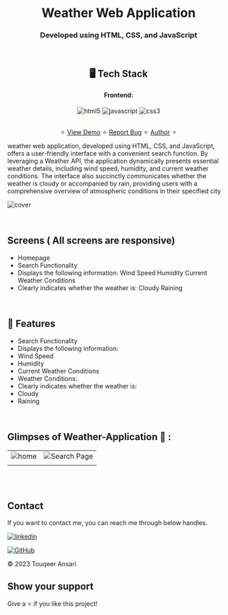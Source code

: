 <h1 align="center">Weather Web Application</h1>

<h3 align="center">Developed using HTML, CSS, and JavaScript</h3>

<br />

<h2 align="center">🖥️ Tech Stack</h2>


<h4 align="center">Frontend:</h4>

<p align="center">
  <img src="https://img.shields.io/badge/HTML5-E34F26?style=for-the-badge&logo=html5&logoColor=white" alt="html5" />
  <img src="https://img.shields.io/badge/JavaScript-323330?style=for-the-badge&logo=javascript&logoColor=F7DF1E" alt="javascript" />
  <img src="https://img.shields.io/badge/CSS3-1572B6?style=for-the-badge&logo=css3&logoColor=white" alt="css3" />

</p>





<p align="center">
  <br />&#10023;
  <a href="#Demo">View Demo</a> &#10023;
  <a href="https://github.com/Touqeer001/Weather-web-base-application/issues">Report Bug</a> &#10023;
  <a href="#Contact">Author</a> &#10023;
</p>

weather web application, developed using HTML, CSS, and JavaScript, offers a user-friendly interface with a convenient search function. By leveraging a Weather API, the application dynamically presents essential weather details, including wind speed, humidity, and current weather conditions. The interface also succinctly communicates whether the weather is cloudy or accompanied by rain, providing users with a comprehensive overview of atmospheric conditions in their specified city



![cover](https://github.com/Touqeer001/Weather-web-base-application/assets/126690073/7a4f9ce3-ea7f-499d-923a-cd1a104f67b7)



<br />

## Screens ( All screens are responsive)
- Homepage
- Search Functionality
- Displays the following information:
 Wind Speed
 Humidity
 Current Weather Conditions
- Clearly indicates whether the weather is:
Cloudy
Raining



<br />


## 🚀 Features
- Search Functionality
- Displays the following information:
- Wind Speed
- Humidity
- Current Weather Conditions
- Weather Conditions:
- Clearly indicates whether the weather is:
- Cloudy
- Raining


<br />

## Glimpses of Weather-Application 🙈 :


<table>
  <tr>
    <td><img src="https://github.com/Touqeer001/Weather-web-base-application/assets/126690073/71189143-d389-4a98-9169-cd0a8c5b497d" alt="home" /></td>
  <td><img src="https://github.com/Touqeer001/Weather-web-base-application/assets/126690073/d8096c2b-2f78-4470-8978-10d5b70222d0" alt="Search Page" /></td>
  </tr>
  <tr>
    <td><img src="https://github.com/Touqeer001/Weather-web-base-application/assets/126690073/b7ed7b56-e333-4282-b7aa-a805d8a3dc57" alt="" /></td>
    <td><img src="https://github.com/Touqeer001/Weather-web-base-application/assets/126690073/7c75e11c-ba7e-42a2-bb86-64b549a135ae" alt="" /></td>
  </tr>

  
 
</table>

<br />



<br />



## Contact

If you want to contact me, you can reach me through below handles.


[![linkedin](https://img.shields.io/badge/touqeer-0077B5?style=for-the-badge&logo=linkedin&logoColor=white)](https://www.linkedin.com/in/touqeer-ansari) 


[![GitHub](https://img.shields.io/badge/Touqeer001-20232A?style=for-the-badge&logo=Github&logoColor=white)](https://github.com/Touqeer001)

© 2023 Touqeer Ansari



## Show your support

Give a ⭐️ if you like this project!
